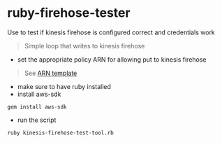 # ruby-firehose-tester
Use to test if kinesis firehose is configured correct and credentials work

> Simple loop that writes to kinesis firehose
* set the appropriate policy ARN for allowing put to kinesis firehose
> See [ARN template](./arn-policy-sample.json)
* make sure to have ruby installed
* install aws-sdk
```
gem install aws-sdk
```
* run the script
```
ruby kinesis-firehose-test-tool.rb
```
